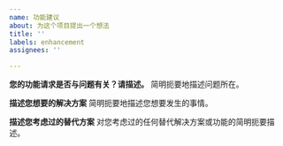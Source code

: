 ```yaml
---
name: 功能建议
about: 为这个项目提出一个想法
title: ''
labels: enhancement
assignees: ''

---
```


**您的功能请求是否与问题有关？请描述。**
简明扼要地描述问题所在。

**描述您想要的解决方案**
简明扼要地描述您想要发生的事情。

**描述您考虑过的替代方案**
对您考虑过的任何替代解决方案或功能的简明扼要描述。 